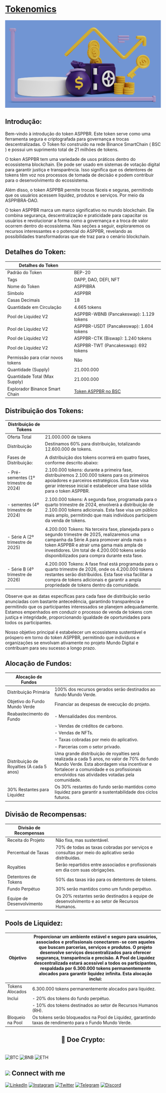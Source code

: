 # [Tokenomics](https://www.asppibra.com.br/)

![Tokenomics](https://github.com/ASPPIBRA-DAO/Imagens/blob/95e4c54f8242f5aa36905615eb9e9c72001269c0/Svg/Tokenomics.svg)

 ## Introdução:

Bem-vindo à introdução do token ASPPBR. Este token serve como uma ferramenta segura e criptografada para governança e trocas descentralizadas. 
O Token foi construído na rede Binance SmartChain ( BSC ) e possui um suprimento total de 21 milhões de tokens.

O token ASPPBR tem uma variedade de usos práticos dentro do ecossistema blockchain. Ele pode ser usado em sistemas de votação digital para garantir justiça e transparência. Isso significa que os detentores de tokens têm voz nos processos de tomada de decisão e podem contribuir para o desenvolvimento do ecossistema.

Além disso, o token ASPPBR permite trocas fáceis e seguras, permitindo que os usuários acessem liquidez, produtos e serviços. Por meio da ASPPIBRA-DAO.

O token ASPPBR marca um marco significativo no mundo blockchain. Ele combina segurança, descentralização e praticidade para capacitar os usuários e revolucionar a forma como a governança e a troca de valor ocorrem dentro do ecossistema. Nas seções a seguir, exploraremos os recursos interessantes e o potencial do ASPPBR, revelando as possibilidades transformadoras que ele traz para o cenário blockchain.

## Detalhes do Token:

| Detalhes do Token                    |                                                       |
|--------------------------------------|-------------------------------------------------------|
| Padrão do Token                      | BEP-20                                                |
| Tags                                 | DAPP, DAO, DEFI, NFT                                  |
| Nome do Token                        | ASPPIBRA                                              |
| Símbolo                              | ASPPBR                                                |
| Casas Decimais                       | 18                                                    |
| Quantidade em Circulação             | 4.665 tokens                                          |
| Pool de Liquidez V2                  | ASPPBR-WBNB (Pancakeswap): 1.129 tokens               |
| Pool de Liquidez V2                  | ASPPBR-USDT (Pancakeswap): 1.604 tokens               |
| Pool de Liquidez V2                  | ASPPBR-CTK (Biswap): 1.240 tokens                     |
| Pool de Liquidez V2                  | ASPPBR-TWT (Pancakeswap): 692 tokens                  |
| Permissão para criar novos tokens    | Não                                                   |
| Quantidade (Supply)                  | 21.000.000                                            |
| Quantidade Total (Max Supply)        | 21.000.000                                            |
| Explorador Binance Smart Chain       | [Token ASPPBR no BSC](https://bscscan.com/token/0x0697ab2b003fd2cbaea2df1ef9b404e45be59d4c) |

## Distribuição dos Tokens:

| Distribuição de Tokens                       |                                                                                                                                                                                                                      |
|-----------------------------------------------|----------------------------------------------------------------------------------------------------------------------------------------------------------------------------------------------------------------------|
| Oferta Total               | 21.000.000 de tokens                                                                                                                                                                                                         |
| Distribuição               | Destinamos 60% para distribuição, totalizando 12.600.000 de tokens.                                                                                                                                                                                             |
|                                                                                                             |                                                                                                                                                                                                                      |
| Fases de Distribuição:                       | A distribuição dos tokens ocorrerá em quatro fases, conforme descrito abaixo:                                                                                                                                                   |
| - Pré-sementes (1º trimestre de 2024) | 2.100.000 tokens: durante a primeira fase, distribuiremos 2.100.000 tokens para os primeiros apoiadores e parceiros estratégicos. Esta fase visa gerar interesse inicial e estabelecer uma base sólida para o token ASPPBR.             |
|                                                                                                             |                                                                                                                                                                                                                      |
| - sementes (4º trimestre de 2024)    | 2.100.000 tokens: A segunda fase, programada para o quarto trimestre de 2024, envolverá a distribuição de 2.100.000 tokens adicionais. Esta fase visa um público mais amplo, permitindo que mais indivíduos participem da venda de tokens. |
|                                                                                                             |                                                                                                                                                                                                                      |
| - Série A (2º trimestre de 2025)      | 4.200.000 Tokens: Na terceira fase, planejada para o segundo trimestre de 2025, realizaremos uma campanha da Série A para promover ainda mais o token ASPPBR e atrair uma gama mais ampla de investidores. Um total de 4.200.000 tokens serão disponibilizados para compra durante esta fase. |
|                                                                                                             |                                                                                                                                                                                                                      |
| - Série B (4º trimestre de 2026)      | 4.200.000 Tokens: A fase final está programada para o quarto trimestre de 2026, onde os 4.200.000 tokens restantes serão distribuídos. Esta fase visa facilitar a compra de tokens adicionais e garantir a ampla propriedade de tokens dentro da comunidade. |

Observe que as datas específicas para cada fase de distribuição serão anunciadas com bastante antecedência, garantindo transparência e permitindo que os participantes interessados ​​se planejem adequadamente. Estamos empenhados em conduzir o processo de venda de tokens com justiça e integridade, proporcionando igualdade de oportunidades para todos os participantes.

Nosso objetivo principal é estabelecer um ecossistema sustentável e próspero em torno do token ASPPBR, permitindo que indivíduos e organizações se envolvam ativamente no projeto Mundo Digital e contribuam para seu sucesso a longo prazo.

## Alocação de Fundos:

| Alocação de Fundos                                      |                                                                                                                                                                            |
|----------------------------------------------------------|----------------------------------------------------------------------------------------------------------------------------------------------------------------------------|
| Distribuição Primária                                   | 100% dos recursos gerados serão destinados ao fundo Mundo Verde.                                                                                                           |
| Objetivo do Fundo Mundo Verde                            | Financiar as despesas de execução do projeto.                                                                                                                               |
| Reabastecimento do Fundo                                | - Mensalidades dos membros.                                                                                                                                               |
|                                                          | - Vendas de créditos de carbono.                                                                                                                                         |
|                                                          | - Vendas de NFTs.                                                                                                                                                        |
|                                                          | - Taxas cobradas por meio do aplicativo.                                                                                                                                |
|                                                          | - Parcerias com o setor privado.                                                                                                                                        |
| Distribuição de Royalties (A cada 5 anos)                | Uma grande distribuição de royalties será realizada a cada 5 anos, no valor de 70% do fundo Mundo Verde. Esta abordagem visa incentivar e fortalecer a comunidade e os profissionais envolvidos nas atividades votadas pela comunidade. |
| 30% Restantes para Liquidez                              | Os 30% restantes do fundo serão mantidos como liquidez para garantir a sustentabilidade dos ciclos futuros.                                                                |


## Divisão de Recompensas:

| Divisão de Recompensas  |                                 |
|--------------------------|---------------------------------|
| Receita do Projeto       | Não fixa, mas sustentável.       |
| Percentual de Taxas      | 70% de todas as taxas cobradas por serviços e consultas por meio do aplicativo serão distribuídas. |
| Royalties                | Serão repartidos entre associados e profissionais em dia com suas obrigações. |
| Detentores de Tokens     | 50% das taxas irão para os detentores de tokens. |
| Fundo Perpétuo           | 30% serão mantidos como um fundo perpétuo. |
| Equipe de Desenvolvimento | Os 20% restantes serão destinados à equipe de desenvolvimento e ao setor de Recursos Humanos. |


## Pools de Liquidez:

| Objetivo            | Proporcionar um ambiente estável e seguro para usuários, associados e profissionais conectarem-se com aqueles que buscam parcerias, serviços e produtos. O projeto desenvolve serviços descentralizados para oferecer segurança, transparência e precisão. A Pool de Liquidez descentralizada estará acessível a todos os participantes, respaldada por 6.300.000 tokens permanentemente alocados para garantir liquidez infinita. Esta alocação inclui: |
|---------------------|-------------------------------------------------------------------------------------------------------------------------------------------------------------------------------------------------------------------------------------------------------------------------------------------------------------------------------------------------------------------------------------|
| Tokens Alocados     | 6.300.000 tokens permanentemente alocados para liquidez.                                                                                                                                                                                                                                                                                    |
| Inclui              | - 20% dos tokens do fundo perpétuo.                                                                                                                                                                                                                                                                                                          |
|                     | - 10% dos tokens destinados ao setor de Recursos Humanos (RH).                                                                                                                                                                                                                                                                                |
| Bloqueio na Pool    | Os tokens serão bloqueados na Pool de Liquidez, garantindo taxas de rendimento para o Fundo Mundo Verde.                                                                                                                                                                                                                                       |


## <h2 align="center">🎁 Doe Crypto:</h2>

<div style="display: inline_block"><br>
<img align="center" alt="BTC" height="30" width="40" src="https://user-images.githubusercontent.com/80177249/180482937-475896ac-4853-470f-80da-dae18bcf7748.svg">
<img align="center" alt="BNB" height="30" width="40" src="https://user-images.githubusercontent.com/80177249/180481724-2560053f-dcd3-4879-a63f-5801eb373e66.svg">
<img align="center" alt="ETH" height="30" width="40" src="https://user-images.githubusercontent.com/80177249/180481896-cf45cdde-72f9-4986-8181-9ee64fae126d.svg">

## <img src="https://img.icons8.com/nolan/25/computer.png"/> Connect with me

[![LinkedIn](https://img.shields.io/badge/linkedin-%230077B5.svg?&style=for-the-badge&logo=linkedin&logoColor=white)](https://linkedin.com/company/asppibra-dao/) 
[![Instagram](https://img.shields.io/badge/Instagram-%23E4405F.svg?style=for-the-badge&logo=Instagram&logoColor=white)](https://instagram.com/asppibra/) 
[![Twitter](https://img.shields.io/badge/twitter-%231DA1F2.svg?&style=for-the-badge&logo=twitter&logoColor=white)](https://twitter.com/ASPPIBRA_ORG) 
[![Telegram](https://img.shields.io/badge/Telegram-2CA5E0?style=for-the-badge&logo=telegram&logoColor=white)](https://t.me/Mundo_Digital_BR)
[![Discord](https://img.shields.io/badge/Discord-7289DA?style=for-the-badge&logo=discord&logoColor=white)](https://discord)

</div>
